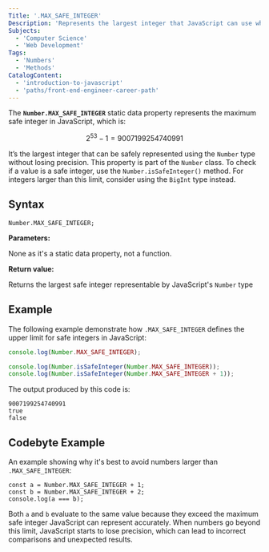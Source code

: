 ```yaml
---
Title: '.MAX_SAFE_INTEGER'
Description: 'Represents the largest integer that JavaScript can use while maintaining exact precision.'
Subjects:
  - 'Computer Science'
  - 'Web Development'
Tags:
  - 'Numbers'
  - 'Methods'
CatalogContent:
  - 'introduction-to-javascript'
  - 'paths/front-end-engineer-career-path'
---
```


The **`Number.MAX_SAFE_INTEGER`** static data property represents the maximum safe integer in JavaScript, which is:

$$
2^{53} - 1 = 9007199254740991
$$

It’s the largest integer that can be safely represented using the `Number` type without losing precision. This property is part of the `Number` class. To check if a value is a safe integer, use the `Number.isSafeInteger()` method. For integers larger than this limit, consider using the `BigInt` type instead.

## Syntax

```pseudo
Number.MAX_SAFE_INTEGER;
```

**Parameters:**

None as it's a static data property, not a function.

**Return value:**

Returns the largest safe integer representable by JavaScript's `Number` type

## Example

The following example demonstrate how `.MAX_SAFE_INTEGER` defines the upper limit for safe integers in JavaScript:

```js
console.log(Number.MAX_SAFE_INTEGER);

console.log(Number.isSafeInteger(Number.MAX_SAFE_INTEGER));
console.log(Number.isSafeInteger(Number.MAX_SAFE_INTEGER + 1));
```

The output produced by this code is:

```shell
9007199254740991
true
false
```

## Codebyte Example

An example showing why it's best to avoid numbers larger than `.MAX_SAFE_INTEGER`:

```codebyte/javascript
const a = Number.MAX_SAFE_INTEGER + 1;
const b = Number.MAX_SAFE_INTEGER + 2;
console.log(a === b);
```

Both `a` and `b` evaluate to the same value because they exceed the maximum safe integer JavaScript can represent accurately. When numbers go beyond this limit, JavaScript starts to lose precision, which can lead to incorrect comparisons and unexpected results.
